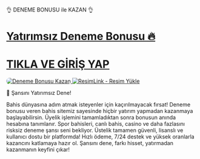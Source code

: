 👌 DENEME BONUSU ile KAZAN 👌

# <a href="https://t.me/+0JOgru5ccMkzODNk">Yatırımsız Deneme Bonusu 🔥</a>
# <a href="https://t.me/+0JOgru5ccMkzODNk">TIKLA VE GİRİŞ YAP</a>

<a href="https://t.me/+0JOgru5ccMkzODNk" title="GrandPasha Bonus Fırsatları">
    <img src="https://i.ibb.co/5K7Ks6w/zzzz3.gif" alt="Deneme Bonusu Kazan" style="max-width:100%; height:auto; border-radius:8px;">
</a>
<a href="https://t.me/+0JOgru5ccMkzODNk" title="ResimLink - Resim Yükle"><img src="https://r.resimlink.com/TeVqC.jpeg" title="ResimLink - Resim Yükle" alt="ResimLink - Resim Yükle"></a>

 🎰 Şansını Yatırımsız Dene!

Bahis dünyasına adım atmak isteyenler için kaçırılmayacak fırsat!
Deneme bonusu veren bahis sitemiz sayesinde hiçbir yatırım yapmadan kazanmaya başlayabilirsin.
Üyelik işlemini tamamladıktan sonra bonusun anında hesabına tanımlanır. Spor bahisleri, canlı bahis, casino ve daha fazlasını risksiz deneme şansı seni bekliyor.
Üstelik tamamen güvenli, lisanslı ve kullanıcı dostu bir platformda! Hızlı ödeme, 7/24 destek ve yüksek oranlarla kazancını katlamaya hazır ol.
Şansını dene, farkı hisset, yatırmadan kazanmanın keyfini çıkar!
